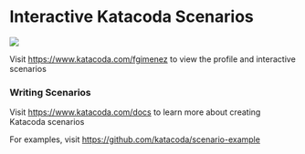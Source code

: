# Interactive Katacoda Scenarios

[![](http://shields.katacoda.com/katacoda/fgimenez/count.svg)](https://www.katacoda.com/fgimenez "Get your profile on Katacoda.com")

Visit https://www.katacoda.com/fgimenez to view the profile and interactive scenarios

### Writing Scenarios
Visit https://www.katacoda.com/docs to learn more about creating Katacoda scenarios

For examples, visit https://github.com/katacoda/scenario-example
